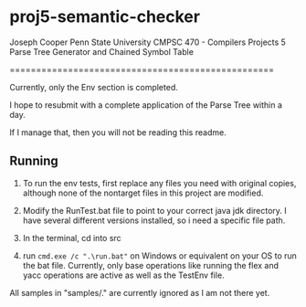 # proj5-semantic-checker
Joseph Cooper
Penn State University
CMPSC 470 - Compilers
Projects 5 
Parse Tree Generator and Chained Symbol Table

==================================================

Currently, only the Env section is completed. 

I hope to resubmit with a complete application of the Parse Tree within a day. 

If I manage that, then you will not be reading this readme.

## Running
1. To run the env tests, first replace any files you need with original copies, although none
    of the nontarget files in this project are modified.

2. Modify the RunTest.bat file to point to your correct java jdk directory.
    I have several different versions installed, so i need a specific file path.

3. In the terminal, cd into src

4. run ```cmd.exe /c ".\run.bat"``` on Windows or equivalent on your OS to run the bat file.
    Currently, only base operations like running the flex and yacc operations are active 
    as well as the TestEnv file. 
    
All samples in "samples/." are currently ignored as I am not there yet.

